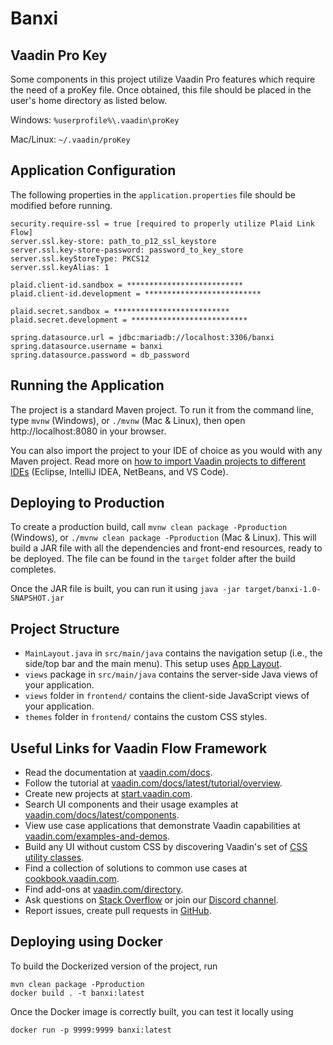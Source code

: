 # Banxi

## Vaadin Pro Key
Some components in this project utilize Vaadin Pro features which require the need of a proKey file.
Once obtained, this file should be placed in the user's home directory as listed below.

Windows: `%userprofile%\.vaadin\proKey`

Mac/Linux: `~/.vaadin/proKey`

## Application Configuration

The following properties in the `application.properties` file should be modified before running.

```
security.require-ssl = true [required to properly utilize Plaid Link Flow]
server.ssl.key-store: path_to_p12_ssl_keystore
server.ssl.key-store-password: password_to_key_store
server.ssl.keyStoreType: PKCS12
server.ssl.keyAlias: 1

plaid.client-id.sandbox = **************************
plaid.client-id.development = **************************

plaid.secret.sandbox = **************************
plaid.secret.development = **************************

spring.datasource.url = jdbc:mariadb://localhost:3306/banxi
spring.datasource.username = banxi
spring.datasource.password = db_password
```



## Running the Application

The project is a standard Maven project. To run it from the command line,
type `mvnw` (Windows), or `./mvnw` (Mac & Linux), then open
http://localhost:8080 in your browser.

You can also import the project to your IDE of choice as you would with any
Maven project. Read more on [how to import Vaadin projects to different IDEs](https://vaadin.com/docs/latest/guide/step-by-step/importing) (Eclipse, IntelliJ IDEA, NetBeans, and VS Code).

## Deploying to Production

To create a production build, call `mvnw clean package -Pproduction` (Windows),
or `./mvnw clean package -Pproduction` (Mac & Linux).
This will build a JAR file with all the dependencies and front-end resources,
ready to be deployed. The file can be found in the `target` folder after the build completes.

Once the JAR file is built, you can run it using
`java -jar target/banxi-1.0-SNAPSHOT.jar`

## Project Structure

- `MainLayout.java` in `src/main/java` contains the navigation setup (i.e., the
  side/top bar and the main menu). This setup uses
  [App Layout](https://vaadin.com/docs/components/app-layout).
- `views` package in `src/main/java` contains the server-side Java views of your application.
- `views` folder in `frontend/` contains the client-side JavaScript views of your application.
- `themes` folder in `frontend/` contains the custom CSS styles.

## Useful Links for Vaadin Flow Framework

- Read the documentation at [vaadin.com/docs](https://vaadin.com/docs).
- Follow the tutorial at [vaadin.com/docs/latest/tutorial/overview](https://vaadin.com/docs/latest/tutorial/overview).
- Create new projects at [start.vaadin.com](https://start.vaadin.com/).
- Search UI components and their usage examples at [vaadin.com/docs/latest/components](https://vaadin.com/docs/latest/components).
- View use case applications that demonstrate Vaadin capabilities at [vaadin.com/examples-and-demos](https://vaadin.com/examples-and-demos).
- Build any UI without custom CSS by discovering Vaadin's set of [CSS utility classes](https://vaadin.com/docs/styling/lumo/utility-classes). 
- Find a collection of solutions to common use cases at [cookbook.vaadin.com](https://cookbook.vaadin.com/).
- Find add-ons at [vaadin.com/directory](https://vaadin.com/directory).
- Ask questions on [Stack Overflow](https://stackoverflow.com/questions/tagged/vaadin) or join our [Discord channel](https://discord.gg/MYFq5RTbBn).
- Report issues, create pull requests in [GitHub](https://github.com/vaadin).


## Deploying using Docker

To build the Dockerized version of the project, run

```
mvn clean package -Pproduction
docker build . -t banxi:latest
```

Once the Docker image is correctly built, you can test it locally using

```
docker run -p 9999:9999 banxi:latest
```
